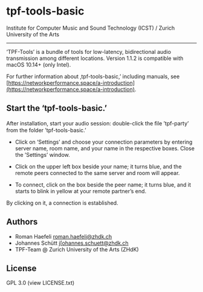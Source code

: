 # tpf-tools-basic
Institute for Computer Music and Sound Technology (ICST) / Zurich University of the Arts

------

‘TPF-Tools’ is a bundle of tools for low-latency, bidirectional audio transmission among different locations. Version 1.1.2 is compatible with macOS 10.14+ (only Intel).

For further information about ‚tpf-tools-basic,’ including manuals, see [https://networkperformance.space/a-introduction](https://networkperformance.space/a-introduction).

## Start the ‘tpf-tools-basic.’


After installation, start your audio session: double-click the ﬁle ’tpf-party’ from the folder ’tpf-tools-basic.’

- Click on ‘Settings’ and choose your connection parameters by entering server name, room name, and your name in the respective boxes. Close the ’Settings’ window.

- Click on the upper left box beside your name; it turns blue, and the remote peers connected to the same server and room will appear.

- To connect, click on the box beside the peer name; it turns blue, and it starts to blink in yellow at your remote partner’s end.

By clicking on it, a connection is established.

## Authors

- Roman Haefeli [roman.haefeli@zhdk.ch](mailto:roman.haefeli@zhdk.ch)
- Johannes Schütt j[ohannes.schuett@zhdk.ch
- TPF-Team @ Zurich University of the Arts (ZHdK)

## License


GPL 3.0 (view LICENSE.txt)

